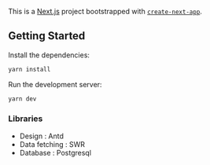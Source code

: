 This is a [Next.js](https://nextjs.org/) project bootstrapped with [`create-next-app`](https://github.com/vercel/next.js/tree/canary/packages/create-next-app).

## Getting Started

Install the dependencies:
```bash
yarn install
```

Run the development server:

```bash
yarn dev
```

### Libraries
 - Design : Antd
 - Data fetching : SWR
 - Database : Postgresql